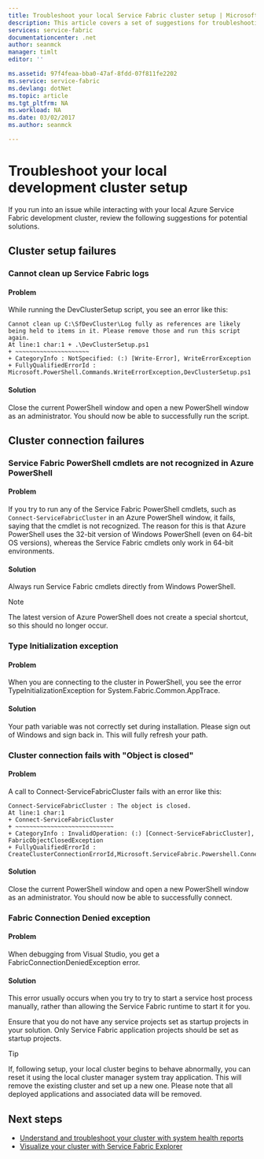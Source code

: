 ```yaml
---
title: Troubleshoot your local Service Fabric cluster setup | Microsoft Docs
description: This article covers a set of suggestions for troubleshooting your local development cluster
services: service-fabric
documentationcenter: .net
author: seanmck
manager: timlt
editor: ''

ms.assetid: 97f4feaa-bba0-47af-8fdd-07f811fe2202
ms.service: service-fabric
ms.devlang: dotNet
ms.topic: article
ms.tgt_pltfrm: NA
ms.workload: NA
ms.date: 03/02/2017
ms.author: seanmck

---
```

# Troubleshoot your local development cluster setup
If you run into an issue while interacting with your local Azure Service Fabric development cluster, review the following suggestions for potential solutions.

## Cluster setup failures
### Cannot clean up Service Fabric logs
#### Problem
While running the DevClusterSetup script, you see an error like this:

    Cannot clean up C:\SfDevCluster\Log fully as references are likely being held to items in it. Please remove those and run this script again.
    At line:1 char:1 + .\DevClusterSetup.ps1
    + ~~~~~~~~~~~~~~~~~~~~~
    + CategoryInfo : NotSpecified: (:) [Write-Error], WriteErrorException
    + FullyQualifiedErrorId : Microsoft.PowerShell.Commands.WriteErrorException,DevClusterSetup.ps1


#### Solution
Close the current PowerShell window and open a new PowerShell window as an administrator. You should now be able to successfully run the script.

## Cluster connection failures
### Service Fabric PowerShell cmdlets are not recognized in Azure PowerShell
#### Problem
If you try to run any of the Service Fabric PowerShell cmdlets, such as `Connect-ServiceFabricCluster` in an Azure PowerShell window, it fails, saying that the cmdlet is not recognized. The reason for this is that Azure PowerShell uses the 32-bit version of Windows PowerShell (even on 64-bit OS versions), whereas the Service Fabric cmdlets only work in 64-bit environments.

#### Solution
Always run Service Fabric cmdlets directly from Windows PowerShell.

> [!NOTE]
> The latest version of Azure PowerShell does not create a special shortcut, so this should no longer occur.
> 
> 

### Type Initialization exception
#### Problem
When you are connecting to the cluster in PowerShell, you see the error TypeInitializationException for System.Fabric.Common.AppTrace.

#### Solution
Your path variable was not correctly set during installation. Please sign out of Windows and sign back in. This will fully refresh your path.

### Cluster connection fails with "Object is closed"
#### Problem
A call to Connect-ServiceFabricCluster fails with an error like this:

    Connect-ServiceFabricCluster : The object is closed.
    At line:1 char:1
    + Connect-ServiceFabricCluster
    + ~~~~~~~~~~~~~~~~~~~~~~~~~~~~
    + CategoryInfo : InvalidOperation: (:) [Connect-ServiceFabricCluster], FabricObjectClosedException
    + FullyQualifiedErrorId : CreateClusterConnectionErrorId,Microsoft.ServiceFabric.Powershell.ConnectCluster

#### Solution
Close the current PowerShell window and open a new PowerShell window as an administrator. You should now be able to successfully connect.

### Fabric Connection Denied exception
#### Problem
When debugging from Visual Studio, you get a FabricConnectionDeniedException error.

#### Solution
This error usually occurs when you try to try to start a service host process manually, rather than allowing the Service Fabric runtime to start it for you.

Ensure that you do not have any service projects set as startup projects in your solution. Only Service Fabric application projects should be set as startup projects.

> [!TIP]
> If, following setup, your local cluster begins to behave abnormally, you can reset it using the local cluster manager system tray application. This will remove the existing cluster and set up a new one. Please note that all deployed applications and associated data will be removed.
> 
> 

## Next steps
* [Understand and troubleshoot your cluster with system health reports](service-fabric-understand-and-troubleshoot-with-system-health-reports.md)
* [Visualize your cluster with Service Fabric Explorer](service-fabric-visualizing-your-cluster.md)

